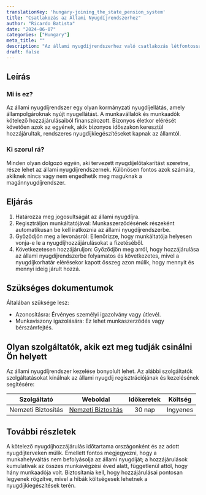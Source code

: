 ```yaml
---
translationKey: 'hungary-joining_the_state_pension_system'
title: "Csatlakozás az Állami Nyugdíjrendszerhez"
author: "Ricardo Batista"
date: "2024-06-07"
categories: ["Hungary"]
meta_title: ""
description: "Az állami nyugdíjrendszerhez való csatlakozás létfontosságú lépés annak érdekében, hogy stabil jövedelmet biztosítsunk nyugdíjas éveinkre. Ez az útmutató részletezi a folyamatot, szükséges dokumentumokat és további részleteket arról, hogyan lehet csatlakozni a rendszerhez."
draft: false
---
```


## Leírás
### Mi is ez?
Az állami nyugdíjrendszer egy olyan kormányzati nyugdíjellátás, amely állampolgároknak nyújt nyugellátást. A munkavállalók és munkaadók kötelező hozzájárulásaiból finanszírozott. Bizonyos életkor elérését követően azok az egyének, akik bizonyos időszakon keresztül hozzájárultak, rendszeres nyugdíjkiegészítéseket kapnak az államtól.

### Ki szorul rá?
Minden olyan dolgozó egyén, aki tervezett nyugdíjelőtakarítást szeretne, része lehet az állami nyugdíjrendszernek. Különösen fontos azok számára, akiknek nincs vagy nem engedhetik meg maguknak a magánnyugdíjrendszer.

## Eljárás
1. Határozza meg jogosultságát az állami nyugdíjra.
2. Regisztráljon munkáltatójával: Munkaszerződésének részeként automatikusan be kell iratkoznia az állami nyugdíjrendszerbe.
3. Győződjön meg a levonásról: Ellenőrizze, hogy munkáltatója helyesen vonja-e le a nyugdíjhozzájárulásokat a fizetéséből.
4. Következetesen hozzájáruljon: Győződjön meg arról, hogy hozzájárulása az állami nyugdíjrendszerbe folyamatos és következetes, mivel a nyugdíjkorhatár elérésekor kapott összeg azon múlik, hogy mennyit és mennyi ideig járult hozzá.

## Szükséges dokumentumok
Általában szüksége lesz:
- Azonosításra: Érvényes személyi igazolvány vagy útlevél.
- Munkaviszony igazolására: Ez lehet munkaszerződés vagy bérszámfejtés.

## Olyan szolgáltatók, akik ezt meg tudják csinálni Ön helyett
Az állami nyugdíjrendszer kezelése bonyolult lehet. Az alábbi szolgáltatók szolgáltatásokat kínálnak az állami nyugdíj regisztrációjának és kezelésének segítésére:

| Szolgáltató     |     Weboldal      |      Időkeretek      |      Költség      |
| :-------------: | :--------------:  |    :-------------:   |   :----------:  |
| Nemzeti Biztosítás   | [Nemzeti Biztosítás](https://www.gov.uk/) |  30 nap  |      Ingyenes       |

## További részletek
A kötelező nyugdíjhozzájárulás időtartama országonként és az adott nyugdíjterveken múlik. Emellett fontos megjegyezni, hogy a munkahelyváltás nem befolyásolja az állami nyugdíját; a hozzájárulások kumulatívak az összes munkavégzési éved alatt, függetlenül attól, hogy hány munkaadója volt. Biztosítania kell, hogy hozzájárulásai pontosan legyenek rögzítve, mivel a hibák költségesek lehetnek a nyugdíjkiegészítések terén.